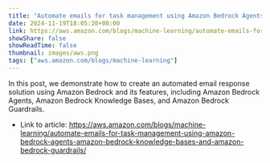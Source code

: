 ```yaml
---
title: "Automate emails for task management using Amazon Bedrock Agents, Amazon Bedrock Knowledge Bases, and Amazon Bedrock Guardrails"
date: 2024-11-19T18:05:20+00:00
link: https://aws.amazon.com/blogs/machine-learning/automate-emails-for-task-management-using-amazon-bedrock-agents-amazon-bedrock-knowledge-bases-and-amazon-bedrock-guardrails/
showShare: false
showReadTime: false
thumbnail: images/aws.png
tags: ["aws.amazon.com/blogs/machine-learning"]
---
```

In this post, we demonstrate how to create an automated email response solution using Amazon Bedrock and its features, including Amazon Bedrock Agents, Amazon Bedrock Knowledge Bases, and Amazon Bedrock Guardrails.

- Link to article: https://aws.amazon.com/blogs/machine-learning/automate-emails-for-task-management-using-amazon-bedrock-agents-amazon-bedrock-knowledge-bases-and-amazon-bedrock-guardrails/